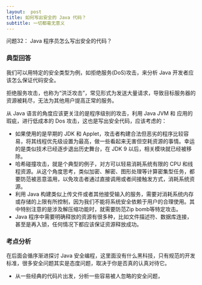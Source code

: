 ```yaml
---
layout:  post
title: 如何写出安全的 Java 代码？
subtitle: 一切都毫无意义
---
```

问题32： Java 程序员怎么写出安全的代码？

### 典型回答
我们可以用特定的安全类型为例，如拒绝服务(DoS)攻击，来分析 Java 开发者应该怎么保证代码安全。

拒绝服务攻击，也称为“洪泛攻击”，常见形式为发送大量请求，导致目标服务器的资源被耗尽，无法为其他用户提高正常的服务。

从 Java 语言的角度应该更关注的是程序级别的攻击，利用 Java JVM 和 应用的瑕疵，进行低成本的 Dos 攻击，这也是写出安全代码，应该考虑的：
* 如果使用的是早期的 JDK 和 Applet，攻击者构建合法但恶劣的程序比较容易，将其线程优先级设置为最高，做一些看起来无害但空耗资源的事情。幸运的是类似技术已经逐步退出历史舞台，在 JDK 9 以后，相关模块就已经被移除。
* 哈希碰撞攻击，就是个典型的例子，对方可以轻易消耗系统有限的 CPU 和线程资源。从这个角度思考，类似加密、解密、图形处理等计算密集型任务，都要防范被恶意滥用，以免攻击者通过直接调用或者间接触发方式，消耗系统资源。
* 利用 Java 构建类似上传文件或者其他接受输入的服务，需要对消耗系统内存或存储的上限有所控制，因为我们不能将系统安全依赖于用户的合理使用。其中特别注意的是涉及解压缩功能时，就需要防范Zip bomb等特定攻击。
* Java 程序中需要明确释放的资源有很多种，比如文件描述符、数据库连接，甚至是再入锁，任何情况下都应该保证资源释放成功。

### 考点分析

在后面会循序渐进探讨 Java 安全编程，这里面没有什么黑科技，只有规范的开发标准，很多安全问题其实是态度问题，取决于你是否真的认真对待它。

* 从一些经典的代码片出发，分析一些容易被人忽略的安全问题，